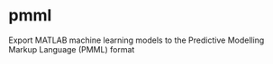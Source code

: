 # pmml
Export MATLAB machine learning models to the Predictive Modelling Markup Language (PMML) format
